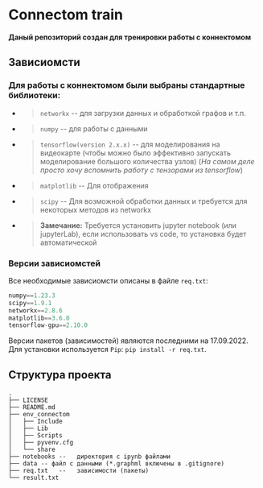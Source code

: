 # Connectom train

**Даный репозиторий создан для тренировки работы с коннектомом**

## Зависиомсти

### Для работы с коннектомом были выбраны стандартные библиотеки:

* > ```networkx``` -- для загрузки данных и обработкой графов и т.п.
* > ```numpy``` -- для работы с данными
* > ```tensorflow(version 2.x.x)``` -- для моделирования на видеокарте (чтобы можно было эффективно запускать моделирование большого количества узлов) (*На самом деле просто хочу вспомнить работу с тензорами из tensorflow*)
* > ```matplotlib``` -- Для отображения
* > ```scipy``` -- Для возможной обработки данных и требуется для некоторых методов из networkx
* > **Замечание:** Требуется установить jupyter notebook (или jupyterLab), если использовать vs code, то установка будет автоматической

### Версии зависиомстей
Все необходимые зависиомсти описаны в файле ```req.txt```:
```python
numpy==1.23.3
scipy==1.9.1
networkx==2.8.6
matplotlib==3.6.0
tensorflow-gpu==2.10.0
```
Версии пакетов (зависимостей) являются последними на 17.09.2022.
Для установки используется ```Pip```: ```pip install -r req.txt```.

## Структура проекта
```
.
├── LICENSE 
├── README.md
├── env_connectom
│   ├── Include
│   ├── Lib
│   ├── Scripts
│   ├── pyvenv.cfg
│   └── share
├── notebooks --   директория с ipynb файлами
├── data -- файл с данными (*.graphml включены в .gitignore)
├── req.txt   --   зависимости (пакеты)
└── result.txt
```
